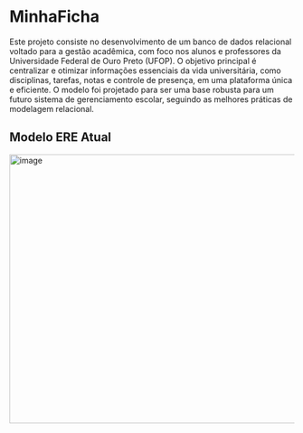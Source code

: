 # MinhaFicha
Este projeto consiste no desenvolvimento de um banco de dados relacional voltado para a gestão acadêmica, com foco nos alunos e professores da Universidade Federal de Ouro Preto (UFOP). O objetivo principal é centralizar e otimizar informações essenciais da vida universitária, como disciplinas, tarefas, notas e controle de presença, em uma plataforma única e eficiente.
O modelo foi projetado para ser uma base robusta para um futuro sistema de gerenciamento escolar, seguindo as melhores práticas de modelagem relacional.

## Modelo ERE Atual
<img width="903" height="476" alt="image" src="https://github.com/user-attachments/assets/4f55cd29-22d2-4fee-b23b-78f5118cb523" />
